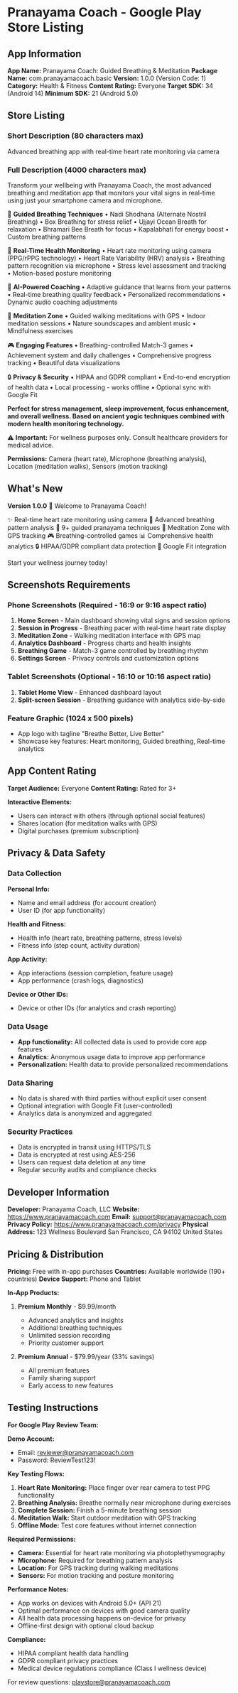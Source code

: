 # Pranayama Coach - Google Play Store Listing

## App Information

**App Name:** Pranayama Coach: Guided Breathing & Meditation
**Package Name:** com.pranayamacoach.basic
**Version:** 1.0.0 (Version Code: 1)
**Category:** Health & Fitness
**Content Rating:** Everyone
**Target SDK:** 34 (Android 14)
**Minimum SDK:** 21 (Android 5.0)

## Store Listing

### Short Description (80 characters max)
Advanced breathing app with real-time heart rate monitoring via camera

### Full Description (4000 characters max)

Transform your wellbeing with Pranayama Coach, the most advanced breathing and meditation app that monitors your vital signs in real-time using just your smartphone camera and microphone.

🧘 **Guided Breathing Techniques**
• Nadi Shodhana (Alternate Nostril Breathing)
• Box Breathing for stress relief
• Ujjayi Ocean Breath for relaxation
• Bhramari Bee Breath for focus
• Kapalabhati for energy boost
• Custom breathing patterns

📱 **Real-Time Health Monitoring**
• Heart rate monitoring using camera (PPG/rPPG technology)
• Heart Rate Variability (HRV) analysis
• Breathing pattern recognition via microphone
• Stress level assessment and tracking
• Motion-based posture monitoring

🎯 **AI-Powered Coaching**
• Adaptive guidance that learns from your patterns
• Real-time breathing quality feedback
• Personalized recommendations
• Dynamic audio coaching adjustments

🏃 **Meditation Zone**
• Guided walking meditations with GPS
• Indoor meditation sessions
• Nature soundscapes and ambient music
• Mindfulness exercises

🎮 **Engaging Features**
• Breathing-controlled Match-3 games
• Achievement system and daily challenges
• Comprehensive progress tracking
• Beautiful data visualizations

🔒 **Privacy & Security**
• HIPAA and GDPR compliant
• End-to-end encryption of health data
• Local processing - works offline
• Optional sync with Google Fit

**Perfect for stress management, sleep improvement, focus enhancement, and overall wellness. Based on ancient yogic techniques combined with modern health monitoring technology.**

⚠️ **Important:** For wellness purposes only. Consult healthcare providers for medical advice.

**Permissions:** Camera (heart rate), Microphone (breathing analysis), Location (meditation walks), Sensors (motion tracking)

## What's New

**Version 1.0.0**
🎉 Welcome to Pranayama Coach!

✨ Real-time heart rate monitoring using camera
🎯 Advanced breathing pattern analysis
🧘 9+ guided pranayama techniques
🚶 Meditation Zone with GPS tracking
🎮 Breathing-controlled games
📊 Comprehensive health analytics
🔒 HIPAA/GDPR compliant data protection
📱 Google Fit integration

Start your wellness journey today!

## Screenshots Requirements

### Phone Screenshots (Required - 16:9 or 9:16 aspect ratio)
1. **Home Screen** - Main dashboard showing vital signs and session options
2. **Session in Progress** - Breathing pacer with real-time heart rate display
3. **Meditation Zone** - Walking meditation interface with GPS map
4. **Analytics Dashboard** - Progress charts and health insights
5. **Breathing Game** - Match-3 game controlled by breathing rhythm
6. **Settings Screen** - Privacy controls and customization options

### Tablet Screenshots (Optional - 16:10 or 10:16 aspect ratio)
1. **Tablet Home View** - Enhanced dashboard layout
2. **Split-screen Session** - Breathing guidance with analytics side-by-side

### Feature Graphic (1024 x 500 pixels)
- App logo with tagline "Breathe Better, Live Better"
- Showcase key features: Heart monitoring, Guided breathing, Real-time analytics

## App Content Rating

**Target Audience:** Everyone
**Content Rating:** Rated for 3+

**Interactive Elements:**
- Users can interact with others (through optional social features)
- Shares location (for meditation walks with GPS)
- Digital purchases (premium subscription)

## Privacy & Data Safety

### Data Collection
**Personal Info:**
- Name and email address (for account creation)
- User ID (for app functionality)

**Health and Fitness:**
- Health info (heart rate, breathing patterns, stress levels)
- Fitness info (step count, activity duration)

**App Activity:**
- App interactions (session completion, feature usage)
- App performance (crash logs, diagnostics)

**Device or Other IDs:**
- Device or other IDs (for analytics and crash reporting)

### Data Usage
- **App functionality:** All collected data is used to provide core app features
- **Analytics:** Anonymous usage data to improve app performance
- **Personalization:** Health data to provide personalized recommendations

### Data Sharing
- No data is shared with third parties without explicit user consent
- Optional integration with Google Fit (user-controlled)
- Analytics data is anonymized and aggregated

### Security Practices
- Data is encrypted in transit using HTTPS/TLS
- Data is encrypted at rest using AES-256
- Users can request data deletion at any time
- Regular security audits and compliance checks

## Developer Information

**Developer:** Pranayama Coach, LLC
**Website:** https://www.pranayamacoach.com
**Email:** support@pranayamacoach.com
**Privacy Policy:** https://www.pranayamacoach.com/privacy
**Physical Address:**
123 Wellness Boulevard
San Francisco, CA 94102
United States

## Pricing & Distribution

**Pricing:** Free with in-app purchases
**Countries:** Available worldwide (190+ countries)
**Device Support:** Phone and Tablet

**In-App Products:**
1. **Premium Monthly** - $9.99/month
   - Advanced analytics and insights
   - Additional breathing techniques
   - Unlimited session recording
   - Priority customer support

2. **Premium Annual** - $79.99/year (33% savings)
   - All premium features
   - Family sharing support
   - Early access to new features

## Testing Instructions

**For Google Play Review Team:**

**Demo Account:**
- Email: reviewer@pranayamacoach.com
- Password: ReviewTest123!

**Key Testing Flows:**
1. **Heart Rate Monitoring:** Place finger over rear camera to test PPG functionality
2. **Breathing Analysis:** Breathe normally near microphone during exercises
3. **Complete Session:** Finish a 5-minute breathing session
4. **Meditation Walk:** Start outdoor meditation with GPS tracking
5. **Offline Mode:** Test core features without internet connection

**Required Permissions:**
- **Camera:** Essential for heart rate monitoring via photoplethysmography
- **Microphone:** Required for breathing pattern analysis
- **Location:** For GPS tracking during walking meditations
- **Sensors:** For motion tracking and posture monitoring

**Performance Notes:**
- App works on devices with Android 5.0+ (API 21)
- Optimal performance on devices with good camera quality
- All health data processing happens on-device for privacy
- Offline-first design with optional cloud backup

**Compliance:**
- HIPAA compliant health data handling
- GDPR compliant privacy practices
- Medical device regulations compliance (Class I wellness device)

For review questions: playstore@pranayamacoach.com